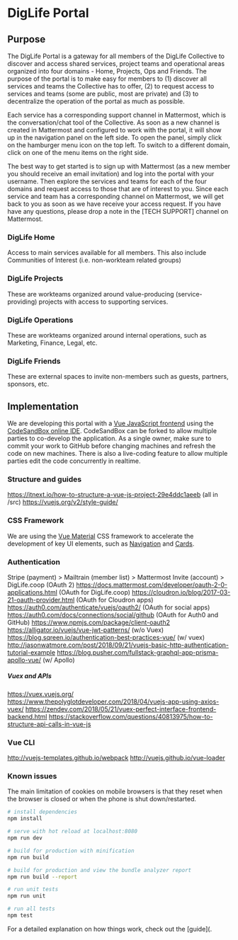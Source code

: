 # DigLife Portal
## Purpose
The DigLife Portal is a gateway for all members of the DigLife Collective to discover and access shared services, project teams and operational areas organized into four domains - Home, Projects, Ops and Friends. The purpose of the portal is to make easy for members to (1) discover all services and teams the Collective has to offer, (2) to request access to services and teams (some are public, most are private) and (3) to decentralize the operation of the portal as much as possible. 

Each service has a corresponding support channel in Mattermost, which is the conversation/chat tool of the Collective. As soon as a new channel is created in Mattermost and configured to work with the portal, it will show up in the navigation panel on the left side. To open the panel, simply click on the hamburger menu icon on the top left. To switch to a different domain, click on one of the menu items on the right side. 

The best way to get started is to sign up with Mattermost (as a new member you should receive an email invitation) and log into the portal with your username. Then explore the services and teams for each of the four domains and request access to those that are of interest to you. Since each service and team has a corresponding channel on Mattermost, we will get back to you as soon as we have receive your access request. If you have have any questions, please drop a note in the [TECH SUPPORT] channel on Mattermost. 

### DigLife Home
Access to main services available for all members. This also include Communities of Interest (i.e. non-workteam related groups) 
### DigLife Projects
These are workteams organized around value-producing (service-providing) projects with access to supporting services.
### DigLife Operations
These are workteams organized around internal operations, such as Marketing, Finance, Legal, etc.
### DigLife Friends
These are external spaces to invite non-members such as guests, partners, sponsors, etc.

## Implementation
We are developing this portal with a [Vue JavaScript frontend](https://vuejs.org/) using the [CodeSandBox online IDE](https://codesandbox.io/). 
CodeSandBox can be forked to allow multiple parties to co-develop the application. As a single owner, make sure to commit your work to GitHub before changing machines and refresh the code on new machines. 
There is also a live-coding feature to allow multiple parties edit the code concurrently in realtime.

### Structure and guides
https://itnext.io/how-to-structure-a-vue-js-project-29e4ddc1aeeb (all in /src)
https://vuejs.org/v2/style-guide/

### CSS Framework
We are using the [Vue Material](https://vuematerial.io/) CSS framework to accelerate the development of key UI elements, such as [Navigation](https://vuematerial.io/components/drawer) and [Cards](https://vuematerial.io/components/card). 

### Authentication
Stripe (payment) > Mailtrain (member list) > Mattermost Invite (account) > DigLife.coop (OAuth 2)
https://docs.mattermost.com/developer/oauth-2-0-applications.html (OAuth for DigLife.coop)
https://cloudron.io/blog/2017-03-21-oauth-provider.html (OAuth for Cloudron  apps)
https://auth0.com/authenticate/vuejs/oauth2/ (OAuth for social apps)
https://auth0.com/docs/connections/social/github (OAuth for Auth0 and GitHub)
https://www.npmjs.com/package/client-oauth2 
https://alligator.io/vuejs/vue-jwt-patterns/ (w/o Vuex)
https://blog.sqreen.io/authentication-best-practices-vue/ (w/ vuex)
http://jasonwatmore.com/post/2018/09/21/vuejs-basic-http-authentication-tutorial-example 
https://blog.pusher.com/fullstack-graphql-app-prisma-apollo-vue/ (w/ Apollo)

##### Vuex and APIs
https://vuex.vuejs.org/
https://www.thepolyglotdeveloper.com/2018/04/vuejs-app-using-axios-vuex/
https://zendev.com/2018/05/21/vuex-perfect-interface-frontend-backend.html
https://stackoverflow.com/questions/40813975/how-to-structure-api-calls-in-vue-js 

### Vue CLI
http://vuejs-templates.github.io/webpack
http://vuejs.github.io/vue-loader

### Known issues
The main limitation of cookies on mobile browsers is that they reset when the browser is closed or when the phone is shut down/restarted.

``` bash
# install dependencies
npm install

# serve with hot reload at localhost:8080
npm run dev

# build for production with minification
npm run build

# build for production and view the bundle analyzer report
npm run build --report

# run unit tests
npm run unit

# run all tests
npm test
```

For a detailed explanation on how things work, check out the [guide](.
